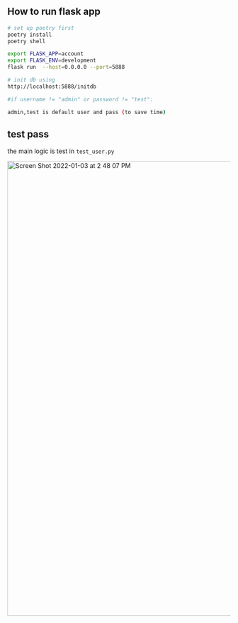
## How to run flask app

```sh
# set up poetry first 
poetry install
poetry shell

export FLASK_APP=account
export FLASK_ENV=development
flask run  --host=0.0.0.0 --port=5888

# init db using
http://localhost:5888/initdb

#if username != "admin" or password != "test":

admin,test is default user and pass (to save time)
```

## test pass 

the main logic is test in `test_user.py`

<img width="1027" alt="Screen Shot 2022-01-03 at 2 48 07 PM" src="https://user-images.githubusercontent.com/666683/147905284-d95a8cc6-366b-4e05-b6cd-77fae5c4135e.png">




